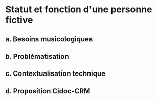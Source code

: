 # Statut et fonction d'une personne fictive

## a. Besoins musicologiques

## b. Problématisation

## c. Contextualisation technique

## d. Proposition Cidoc-CRM

